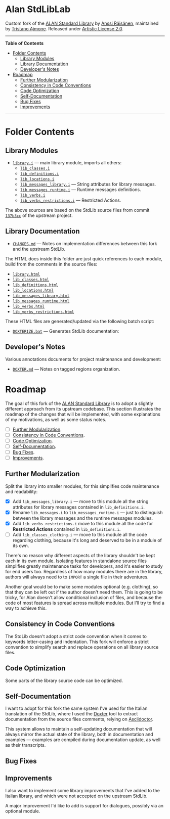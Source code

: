 # Alan StdLibLab

Custom fork of the [ALAN Standard Library] by [Anssi Räisänen], maintained by [Tristano Ajmone]. Released under [Artistic License 2.0].


-----

**Table of Contents**

<!-- MarkdownTOC autolink="true" bracket="round" autoanchor="false" lowercase="only_ascii" uri_encoding="true" levels="1,2,3" -->

- [Folder Contents](#folder-contents)
    - [Library Modules](#library-modules)
    - [Library Documentation](#library-documentation)
    - [Developer's Notes](#developers-notes)
- [Roadmap](#roadmap)
    - [Further Modularization](#further-modularization)
    - [Consistency in Code Conventions](#consistency-in-code-conventions)
    - [Code Optimization](#code-optimization)
    - [Self-Documentation](#self-documentation)
    - [Bug Fixes](#bug-fixes)
    - [Improvements](#improvements)

<!-- /MarkdownTOC -->

-----

# Folder Contents

## Library Modules

- [`library.i`](./library.i) — main library module, imports all others:
    + [`lib_classes.i`](./lib_classes.i)
    + [`lib_definitions.i`](./lib_definitions.i)
    + [`lib_locations.i`](./lib_locations.i)
    + [`lib_messages_library.i`](./lib_messages_library.i) — String attributes for library messages.
    + [`lib_messages_runtime.i`](./lib_messages_runtime.i) — Runtime messages definitions.
    + [`lib_verbs.i`](./lib_verbs.i)
    + [`lib_verbs_restrictions.i`](./lib_verbs_restrictions.i) — Restricted Actions.

The above sources are based on the StdLib source files from commit [`137b3cc`][137b3cc] of the upstream project.

## Library Documentation

- [`CHANGES.md`](./CHANGES.md) — Notes on implementation differences between this fork and the upstream StdLib.

The HTML docs inside this folder are just quick references to each module, build from the comments in the source files:

- [`library.html`](./library.html)
- [`lib_classes.html`](./lib_classes.html)
- [`lib_definitions.html`](./lib_definitions.html)
- [`lib_locations.html`](./lib_locations.html)
- [`lib_messages_library.html`](./lib_messages_library.html)
- [`lib_messages_runtime.html`](./lib_messages_runtime.html)
- [`lib_verbs.html`](./lib_verbs.html)
- [`lib_verbs_restrictions.html`](./lib_verbs_restrictions.html)

These HTML files are generated/updated via the following batch script:

- [`DOXTERIZE.bat`](./DOXTERIZE.bat) — Generates StdLib documentation:

## Developer's Notes

Various annotations documents for project maintenance and development:

- [`DOXTER.md`](./DOXTER.md) — Notes on tagged regions organization.


# Roadmap

The goal of this fork of the [ALAN Standard Library] is to adopt a slightly different approach from its upstream codebase. This section illustrates the roadmap of the changes that will be implemented, with some explanations of my motivations, as well as some status notes.

- [ ]  [Further Modularization].
- [ ]  [Consistency in Code Conventions].
- [ ]  [Code Optimization].
- [ ]  [Self-Documentation].
- [ ]  [Bug Fixes].
- [ ]  [Improvements].

## Further Modularization

Split the library into smaller modules, for this simplifies code maintenance and readability:

- [x] Add `lib_messages_library.i` — move to this module all the string attributes for library messages contained in `lib_definitions.i`.
- [x] Rename `lib_messages.i` to `lib_messages_runtime.i` — just to distinguish between the library messages and the runtime messages modules.
- [x] Add `lib_verbs_restrictions.i` move to this module all the code for __Restricted Actions__ contained in `lib_definitions.i`.
- [ ] Add `lib_classes_clothing.i` — move to this module all the code regarding clothing, because it's long and deserved to be in a module of its own.

There's no reason why different aspects of the library shouldn't be kept each in its own module. Isolating features in standalone source files simplifies greatly maintenance tasks for developers, and it's easier to study for end users too. Regardless of how many modules there are in the library, authors will always need to to `IMPORT` a single file in their adventures.


Another goal would be to make some modules optional (e.g. clothing), so that they can be left out if the author doesn't need them. This is going to be tricky, for Alan doesn't allow conditional inclusion of files, and because the code of most features is spread across multiple modules. But I'll try to find a way to achieve this.

## Consistency in Code Conventions

The StdLib doesn't adopt a strict code convention when it comes to keywords letter-casing and indentation. This fork will enforce a strict convention to simplify search and replace operations on all library source files.

## Code Optimization

Some parts of the library source code can be optimized.

## Self-Documentation

I want to adopt for this fork the same system I've used for the Italian translation of the StdLib, where I used the [Doxter] tool to extract documentation from the source files comments, relying on [Asciidoctor].

This system allows to maintain a self-updating documentation that will always mirror the actual state of the library, both in documentation and examples — examples are compiled during documentation update, as well as their transcripts.

## Bug Fixes


## Improvements

I also want to implement some library improvements that I've added to the Italian library, and which were not accepted on the upstream StdLib.

A major improvement I'd like to add is support for dialogues, possibly via an optional module.

<!-----------------------------------------------------------------------------
                               REFERENCE LINKS
------------------------------------------------------------------------------>


<!-- ALAN Links -->

[ALAN Standard Library]: https://github.com/AnssiR66/AlanStdLib/ "Visit the official repository of the ALAN Standard Library on GitHub"
[Artistic License 2.0]: https://opensource.org/licenses/Artistic-2.0

<!-- 3rd party tools -->

[Doxter]: https://github.com/tajmone/doxter "Visit Doxter repository on GitHub"
[Asciidoctor]: https://asciidoctor.org/ "Visit Asciidoctor website"

<!-- StdLib Commits & Issues -->

[137b3cc]: https://github.com/AnssiR66/AlanStdLib/commit/137b3ccdee33888e8879576d8e6c9dab31af37fe

<!-- people -->

[Anssi Räisänen]: https://github.com/AnssiR66 "View Anssi Räisänen's GitHub profile"
[Tristano Ajmone]: https://github.com/tajmone "View Tristano Ajmone's GitHub profile"

<!-- xrefs -->

[Further Modularization]: #further-modularization
[Consistency in Code Conventions]: #consistency-in-code-conventions
[Code Optimization]: #code-optimization
[Self-Documentation]: #Self-Documentation
[Bug Fixes]: #bug-fixes
[Improvements]: #improvements

<!-- EOF -->